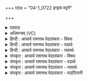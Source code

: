 +++
title = "04-1_0722 इन्द्राय मद्वने"

+++
<details><summary>पदपाठः</summary>

इ꣡न्द्रा꣢꣯य। म꣡द्व꣢꣯ने। सु꣣त꣢म्। प꣡रि꣢꣯। स्तो꣣भन्तु। नः। गि꣡रः꣢꣯। अ꣣र्क꣢म्। अ꣣र्चन्तु। कार꣡वः꣢। ७२२।
</details>

<details><summary>अधिमन्त्रम् (VC)</summary>

- इन्द्रः
- श्रुतकक्षः सुकक्षो वा आङ्गिरसः
- गायत्री
- षड्जः
</details>

<details><summary>हिन्दी : आचार्य रामनाथ वेदालंकार - विषयः</summary>

प्रथम ऋचा की व्याख्या पूर्वार्चिक में क्रमाङ्क १५८ पर परमात्मोपासना के विषय में की गयी है। यहाँ गुरुजन कह रहे हैं।
</details>

<details><summary>हिन्दी : आचार्य रामनाथ वेदालंकार - पदार्थः</summary>

पदार्थान्वयभाषाः -  (मद्वने)ब्रह्मविद्या में आनन्द अनुभव करनेवाले(इन्द्राय)शिष्यों के आत्मा के लिए(नः)हमारी(गिरः)वाणियाँ(सुतम्)अभिषुत ज्ञान को(परिष्टोभन्तु)परिधारित करें,देवें,जिससे(कारवः)स्तुतिकर्ता होते हुए वे(अर्कम्)पूजनीय परमात्मदेव की(अर्चन्तु)पूजा किया करें ॥१॥
</details>

<details><summary>हिन्दी : आचार्य रामनाथ वेदालंकार - भावार्थः</summary>

भावार्थभाषाः -  शिष्यों को चाहिए कि गुरुओं से लौकिक ज्ञान और ब्रह्मज्ञान प्राप्त करके गुरुजनों द्वारा उपदेश किये गये मार्ग से परमात्मा का ध्यान करते हुए उसका साक्षात्कार करें ॥१॥
</details>

<details><summary>संस्कृत : आचार्य रामनाथ वेदालंकार - विषयः</summary>

तत्र प्रथमा ऋक् पूर्वार्चिके १५८ क्रमाङ्के परमात्मार्चनविषये व्याख्याता। अत्र गुरवो ब्रुवन्ति।
</details>

<details><summary>संस्कृत : आचार्य रामनाथ वेदालंकार - पदार्थः</summary>

पदार्थान्वयभाषाः -  (मद्वने)ब्रह्मविद्यायामानन्दमनुभवते।[यो विद्यया माद्यति स मद्वा। मदी हर्षे क्वनिप्।] (इन्द्राय)शिष्याणाम् अन्तरात्मने(नः)अस्माकम्(गिरः)वाचः(सुतम्)अभिषुतं ज्ञानम्(परिष्टोभन्तु)परिधारयन्तु।[स्तुभु स्तम्भे,भ्वादिः।]येन(कारवः)स्तुतिकर्तारः सन्तस्ते(अर्कम्)अर्चनीयं परमात्मदेवम्(अर्चन्तु)पूजयन्तु ॥१॥
</details>

<details><summary>संस्कृत : आचार्य रामनाथ वेदालंकार - भावार्थः</summary>

भावार्थभाषाः -  गुरुभ्यो लौकिकं ज्ञानं ब्रह्मज्ञानं च प्राप्य शिष्या गुरूपदिष्टमार्गेण परमात्मानं ध्यायन्तस्तं साक्षात्कुर्वन्तु ॥१॥
</details>

<details><summary>संस्कृत : आचार्य रामनाथ वेदालंकार - पादटिप्पनी</summary>

टिप्पणी:   १.ऋ० ८।९२।१९,अथ० २०।११०।१,साम० १५८।
</details>